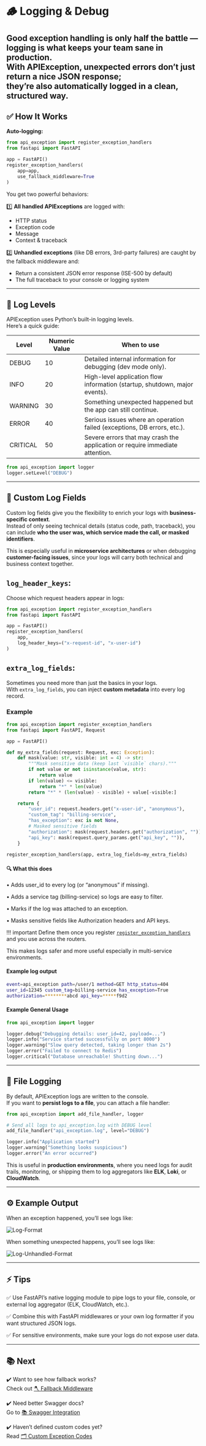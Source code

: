 # 🪵 Logging & Debug

Good exception handling is only half the battle — **logging** is what keeps your team sane in production.  
With APIException, unexpected errors don’t just return a nice JSON response;  
they’re also **automatically logged** in a clean, structured way.  
---

## ✅ How It Works

**Auto-logging:**
```python
from api_exception import register_exception_handlers
from fastapi import FastAPI

app = FastAPI()
register_exception_handlers(
    app=app,
    use_fallback_middleware=True
)
```
You get two powerful behaviors:

1️⃣ **All handled APIExceptions** are logged with:
- HTTP status
- Exception code
- Message
- Context & traceback

2️⃣ **Unhandled exceptions** (like DB errors, 3rd-party failures) are caught by the fallback middleware and:
- Return a consistent JSON error response (ISE-500 by default)
- The full traceback to your console or logging system


---

## 🔔 Log Levels

APIException uses Python’s built-in logging levels.  
Here’s a quick guide:

| Level   | Numeric Value | When to use                                                                 |
|---------|---------------|------------------------------------------------------------------------------|
| DEBUG   | 10            | Detailed internal information for debugging (dev mode only).                 |
| INFO    | 20            | High-level application flow information (startup, shutdown, major events).   |
| WARNING | 30            | Something unexpected happened but the app can still continue.                |
| ERROR   | 40            | Serious issues where an operation failed (exceptions, DB errors, etc.).      |
| CRITICAL| 50            | Severe errors that may crash the application or require immediate attention. |

```python
from api_exception import logger
logger.setLevel("DEBUG")
```

---

## 🧩 Custom Log Fields

Custom log fields give you the flexibility to enrich your logs with **business-specific context**.  
Instead of only seeing technical details (status code, path, traceback), you can include **who the user was, which service made the call, or masked identifiers**.  

This is especially useful in **microservice architectures** or when debugging **customer-facing issues**, since your logs will carry both technical and business context together.

## `log_header_keys`:

Choose which request headers appear in logs:

```python
from api_exception import register_exception_handlers
from fastapi import FastAPI

app = FastAPI()
register_exception_handlers(
    app,
    log_header_keys=("x-request-id", "x-user-id")
)
```

## `extra_log_fields`:

Sometimes you need more than just the basics in your logs.  
With `extra_log_fields`, you can inject **custom metadata** into every log record.

### Example

```python
from api_exception import register_exception_handlers
from fastapi import FastAPI, Request

app = FastAPI()

def my_extra_fields(request: Request, exc: Exception):
    def mask(value: str, visible: int = 4) -> str:
        """Mask sensitive data (keep last `visible` chars)."""
        if not value or not isinstance(value, str):
            return value
        if len(value) <= visible:
            return "*" * len(value)
        return "*" * (len(value) - visible) + value[-visible:]

    return {
        "user_id": request.headers.get("x-user-id", "anonymous"),
        "custom_tag": "billing-service",
        "has_exception": exc is not None,
        # Masked sensitive fields
        "authorization": mask(request.headers.get("authorization", "")),
        "api_key": mask(request.query_params.get("api_key", "")),
    }

register_exception_handlers(app, extra_log_fields=my_extra_fields)
```

#### 🔍 What this does

• Adds user_id to every log (or “anonymous” if missing).

• Adds a service tag (billing-service) so logs are easy to filter.

• Marks if the log was attached to an exception.

• Masks sensitive fields like Authorization headers and API keys.

!!! important
    Define them once you register [`register_exception_handlers`](../usage/register_exception_handlers.md) and you use across the routers. 


This makes logs safer and more useful especially in multi-service environments.

#### Example log output

```bash
event=api_exception path=/user/1 method=GET http_status=404
user_id=12345 custom_tag=billing-service has_exception=True
authorization=********abcd api_key=*****f9d2
```

#### Example General Usage

```python
from api_exception import logger

logger.debug("Debugging details: user_id=42, payload=...")  
logger.info("Service started successfully on port 8000")  
logger.warning("Slow query detected, taking longer than 2s")  
logger.error("Failed to connect to Redis")  
logger.critical("Database unreachable! Shutting down...")
```

---

## 📂 File Logging

By default, APIException logs are written to the console.  
If you want to **persist logs to a file**, you can attach a file handler:

```python
from api_exception import add_file_handler, logger

# Send all logs to api_exception.log with DEBUG level
add_file_handler("api_exception.log", level="DEBUG")

logger.info("Application started")
logger.warning("Something looks suspicious")
logger.error("An error occurred")
```
This is useful in **production environments**, where you need logs for audit trails, monitoring, or shipping them to log aggregators like **ELK**, **Loki**, or **CloudWatch**.

---

## ⚙️ Example Output

When an exception happened, you’ll see logs like:

![Log-Format](exception_1.png)

When something unexpected happens, you’ll see logs like:

![Log-Unhandled-Format](exception_2.png)

---

## ⚡ Tips

✅ Use FastAPI’s native logging module to pipe logs to your file, console, or external log aggregator (ELK, CloudWatch, etc.).

✅ Combine this with FastAPI middlewares or your own log formatter if you want structured JSON logs.

✅ For sensitive environments, make sure your logs do not expose user data.

---

## 📚 Next

✔️ Want to see how fallback works?  
Check out [🪓 Fallback Middleware](../usage/fallback.md)

✔️ Need better Swagger docs?  
Go to [📚 Swagger Integration](swagger.md)

✔️ Haven’t defined custom codes yet?  
Read [🗂️ Custom Exception Codes](../usage/custom_codes.md)

